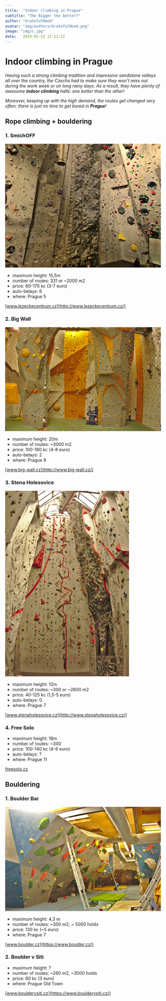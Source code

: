 ```yaml
---
title:  "Indoor climbing in Prague"
subtitle: "The Bigger the better?"
author: "GratefulMood"
avatar: "img/authors/GratefulMood.png"
image: "img/c.jpg"
date:   2019-02-22 12:12:12
---
```


# Indoor climbing in Prague

_Having such a strong climbing tradition and impressive sandstone valleys all over the country, the Czechs had to make sure they won't miss out during the work week or on long rainy days. As a result, they have plenty of awesome **indoor climbing** halls: one better than the other!_ 

_Moreover, keeping up with the high demand, the routes get changed very often: there is just no time to get bored in **Prague**!_

## Rope climbing + bouldering

### 1.  SmichOFF

![image](img/Indoor/IMG_20190404_210130.jpg)


* maximum height: 15,5m
* number of routes: 331 or ~2000 m2
* price: 80-170 kc (3-7 euro) 
* auto-belays: 6
* where: Prague 5

[www.lezeckecentrum.cz](http://www.lezeckecentrum.cz/)

### 2. Big Wall

![image](img/Indoor/DSC09683.jpg)

* maximum height: 20m
* number of routes: ~3000 m2
* price: 100-180 kc (4-8 euro) 
* auto-belays: 2
* where: Prague 9

[www.big-wall.cz](http://www.big-wall.cz/)

### 3. Stena Holesovice

![image](img/Indoor/DSC09690.jpg)

* maximum height: 12m
* number of routes: ~300 or ~2600 m2
* price: 40-125 kc (1,5-5 euro) 
* auto-belays: 0
* where: Prague 7

[www.stenaholesovice.cz](http://www.stenaholesovice.cz/)

### 4. Free Solo

* maximum height: 18m
* number of routes: ~300 
* price: 100-140 kc (4-6 euro) 
* auto-belays: ?
* where: Prague 11

[freesolo.cz](http://freesolo.cz/)

## Bouldering

### 1. Boulder Bar

![image](img/Indoor/DSC09692.jpg)

* maximum height: 4,3 m
* number of routes: ~300 m2, ~ 5000 holds
* price: 130 kc (~5 euro) 
* where: Prague 7

[www.boulder.cz](https://www.boulder.cz/)

### 2. Boulder v Siti

* maximum height: ?
* number of routes: ~260 m2, ~3000 holds
* price: 80 kc (3 euro) 
* where: Prague Old Town

[www.bouldervsiti.cz](https://www.bouldervsiti.cz/)









